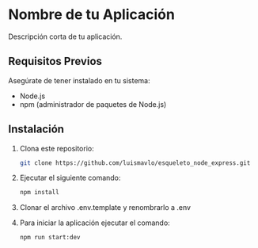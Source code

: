 # Nombre de tu Aplicación

Descripción corta de tu aplicación.

## Requisitos Previos

Asegúrate de tener instalado en tu sistema:

- Node.js
- npm (administrador de paquetes de Node.js)

## Instalación

1. Clona este repositorio:

   ```bash
   git clone https://github.com/luismavlo/esqueleto_node_express.git

2. Ejecutar el siguiente comando:
    ```bash
   npm install
   
3. Clonar el archivo .env.template y renombrarlo a .env
4. Para iniciar la aplicación ejecutar el comando:
   ```bash
   npm run start:dev